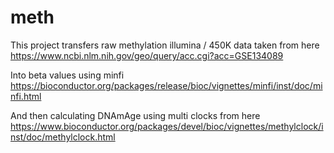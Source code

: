 # meth

This project transfers raw methylation illumina / 450K data taken from here
https://www.ncbi.nlm.nih.gov/geo/query/acc.cgi?acc=GSE134089

Into beta values using minfi
https://bioconductor.org/packages/release/bioc/vignettes/minfi/inst/doc/minfi.html

And then calculating DNAmAge using multi clocks from here
https://www.bioconductor.org/packages/devel/bioc/vignettes/methylclock/inst/doc/methylclock.html